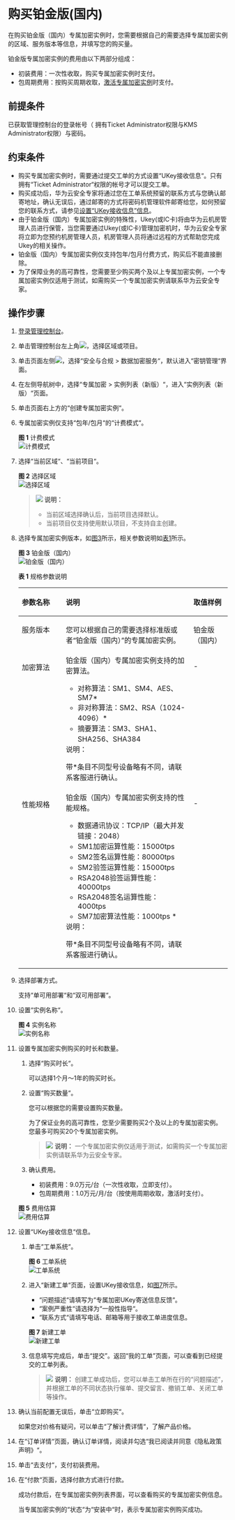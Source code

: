 # 购买铂金版\(国内\)<a name="dew_01_0146"></a>

在购买铂金版（国内）专属加密实例时，您需要根据自己的需要选择专属加密实例的区域、服务版本等信息，并填写您的购买量。

铂金版专属加密实例的费用由以下两部分组成：

-   初装费用：一次性收取，购买专属加密实例时支付。
-   包周期费用：按购买周期收取，[激活专属加密实例](激活专属加密实例.md)时支付。

## 前提条件<a name="zh-cn_topic_0129288436_section33620785174650"></a>

已获取管理控制台的登录帐号（ 拥有Ticket Administrator权限与KMS Administrator权限）与密码。

## 约束条件<a name="section7949195316178"></a>

-   购买专属加密实例时，需要通过提交工单的方式设置“UKey接收信息“。只有拥有“Ticket Administrator“权限的帐号才可以提交工单。
-   购买成功后，华为云安全专家将通过您在工单系统预留的联系方式与您确认邮寄地址，确认无误后，通过邮寄的方式将密码机管理软件邮寄给您，如何预留您的联系方式，请参见[设置“UKey接收信息”信息](#zh-cn_topic_0129288436_li5218152718422)。
-   由于铂金版（国内）专属加密实例的特殊性，Ukey\(或IC卡\)将由华为云机房管理人员进行保管，当您需要通过Ukey\(或IC卡\)管理加密机时，华为云安全专家将立即为您预约机房管理人员，机房管理人员将通过远程的方式帮助您完成Ukey的相关操作。
-   铂金版（国内）专属加密实例仅支持包年/包月付费方式，购买后不能直接删除。
-   为了保障业务的高可靠性，您需要至少购买两个及以上专属加密实例，一个专属加密实例仅适用于测试，如需购买一个专属加密实例请联系华为云安全专家。

## 操作步骤<a name="section5338520175910"></a>

1.  [登录管理控制台](https://console.huaweicloud.com)。
2.  单击管理控制台左上角![](figures/icon_region-18.png)，选择区域或项目。
3.  单击页面左侧![](figures/icon-servicelist-19.png)，选择“安全与合规  \>  数据加密服务“，默认进入“密钥管理“界面。
4.  在左侧导航树中，选择“专属加密 \> 实例列表（新版）“，进入“实例列表（新版）“页面。
5.  单击页面右上方的“创建专属加密实例“。
6.  专属加密实例仅支持“包年/包月“的“计费模式“。

    **图 1**  计费模式<a name="dew_01_0145_zh-cn_topic_0112991624_fig821418216569"></a>  
    ![](figures/计费模式.png "计费模式")

7.  选择“当前区域“、“当前项目“。

    **图 2**  选择区域<a name="dew_01_0145_zh-cn_topic_0112991624_fig0273738576"></a>  
    ![](figures/选择区域.png "选择区域")

    >![](public_sys-resources/icon-note.gif) **说明：** 
    >-   当前区域选择确认后，当前项目选择默认。
    >-   当前项目仅支持使用默认项目，不支持自主创建。

8.  选择专属加密实例版本，如[图3](#zh-cn_topic_0129288436_fig0377112917811)所示，相关参数说明如[表1](#zh-cn_topic_0129288436_table4295843716304)所示。

    **图 3**  铂金版（国内）<a name="zh-cn_topic_0129288436_fig0377112917811"></a>  
    ![](figures/铂金版（国内）.png "铂金版（国内）")

    **表 1**  规格参数说明

    <a name="zh-cn_topic_0129288436_table4295843716304"></a>
    <table><thead align="left"><tr id="zh-cn_topic_0129288436_row4338993216304"><th class="cellrowborder" valign="top" width="21%" id="mcps1.2.4.1.1"><p id="zh-cn_topic_0129288436_p2492361616304"><a name="zh-cn_topic_0129288436_p2492361616304"></a><a name="zh-cn_topic_0129288436_p2492361616304"></a>参数名称</p>
    </th>
    <th class="cellrowborder" valign="top" width="61%" id="mcps1.2.4.1.2"><p id="zh-cn_topic_0129288436_p554697916304"><a name="zh-cn_topic_0129288436_p554697916304"></a><a name="zh-cn_topic_0129288436_p554697916304"></a>说明</p>
    </th>
    <th class="cellrowborder" valign="top" width="18%" id="mcps1.2.4.1.3"><p id="zh-cn_topic_0129288436_p4665219216304"><a name="zh-cn_topic_0129288436_p4665219216304"></a><a name="zh-cn_topic_0129288436_p4665219216304"></a>取值样例</p>
    </th>
    </tr>
    </thead>
    <tbody><tr id="zh-cn_topic_0129288436_row16129226299"><td class="cellrowborder" valign="top" width="21%" headers="mcps1.2.4.1.1 "><p id="zh-cn_topic_0129288436_p612911269911"><a name="zh-cn_topic_0129288436_p612911269911"></a><a name="zh-cn_topic_0129288436_p612911269911"></a>服务版本</p>
    </td>
    <td class="cellrowborder" valign="top" width="61%" headers="mcps1.2.4.1.2 "><p id="zh-cn_topic_0129288436_p91291926499"><a name="zh-cn_topic_0129288436_p91291926499"></a><a name="zh-cn_topic_0129288436_p91291926499"></a>您可以根据自己的需要选择标准版或者<span class="parmvalue" id="zh-cn_topic_0129288436_parmvalue1961515105123"><a name="zh-cn_topic_0129288436_parmvalue1961515105123"></a><a name="zh-cn_topic_0129288436_parmvalue1961515105123"></a>“铂金版（国内）”</span>的专属加密实例。</p>
    </td>
    <td class="cellrowborder" valign="top" width="18%" headers="mcps1.2.4.1.3 "><p id="zh-cn_topic_0129288436_p1812913261190"><a name="zh-cn_topic_0129288436_p1812913261190"></a><a name="zh-cn_topic_0129288436_p1812913261190"></a>铂金版（国内）</p>
    </td>
    </tr>
    <tr id="zh-cn_topic_0129288436_row16837105815489"><td class="cellrowborder" valign="top" width="21%" headers="mcps1.2.4.1.1 "><p id="zh-cn_topic_0129288436_p11838165817485"><a name="zh-cn_topic_0129288436_p11838165817485"></a><a name="zh-cn_topic_0129288436_p11838165817485"></a>加密算法</p>
    </td>
    <td class="cellrowborder" valign="top" width="61%" headers="mcps1.2.4.1.2 "><div class="p" id="zh-cn_topic_0129288436_p483815814484"><a name="zh-cn_topic_0129288436_p483815814484"></a><a name="zh-cn_topic_0129288436_p483815814484"></a>铂金版（国内）专属加密实例支持的加密算法。<a name="zh-cn_topic_0129288436_ul2184129162615"></a><a name="zh-cn_topic_0129288436_ul2184129162615"></a><ul id="zh-cn_topic_0129288436_ul2184129162615"><li>对称算法：SM1、SM4、AES、SM7*</li><li>非对称算法：SM2、RSA（1024-4096）*</li><li>摘要算法：SM3、SHA1、SHA256、SHA384</li></ul>
    </div>
    <div class="note" id="zh-cn_topic_0129288436_note124167113511"><a name="zh-cn_topic_0129288436_note124167113511"></a><a name="zh-cn_topic_0129288436_note124167113511"></a><span class="notetitle"> 说明： </span><div class="notebody"><p id="zh-cn_topic_0129288436_zh-cn_topic_0112991624_p131391018164618"><a name="zh-cn_topic_0129288436_zh-cn_topic_0112991624_p131391018164618"></a><a name="zh-cn_topic_0129288436_zh-cn_topic_0112991624_p131391018164618"></a>带*条目不同型号设备略有不同，请联系客服进行确认。</p>
    </div></div>
    </td>
    <td class="cellrowborder" valign="top" width="18%" headers="mcps1.2.4.1.3 "><p id="zh-cn_topic_0129288436_p12838105816489"><a name="zh-cn_topic_0129288436_p12838105816489"></a><a name="zh-cn_topic_0129288436_p12838105816489"></a>-</p>
    </td>
    </tr>
    <tr id="zh-cn_topic_0129288436_row2550998316304"><td class="cellrowborder" valign="top" width="21%" headers="mcps1.2.4.1.1 "><p id="zh-cn_topic_0129288436_p5304271416304"><a name="zh-cn_topic_0129288436_p5304271416304"></a><a name="zh-cn_topic_0129288436_p5304271416304"></a>性能规格</p>
    </td>
    <td class="cellrowborder" valign="top" width="61%" headers="mcps1.2.4.1.2 "><div class="p" id="zh-cn_topic_0129288436_p149258216304"><a name="zh-cn_topic_0129288436_p149258216304"></a><a name="zh-cn_topic_0129288436_p149258216304"></a>铂金版（国内）专属加密实例支持的性能规格。<a name="zh-cn_topic_0129288436_ul14148153019267"></a><a name="zh-cn_topic_0129288436_ul14148153019267"></a><ul id="zh-cn_topic_0129288436_ul14148153019267"><li>数据通讯协议：TCP/IP（最大并发链接：2048）</li><li>SM1加密运算性能：15000tps</li><li>SM2签名运算性能：80000tps</li><li>SM2验签运算性能：15000tps</li><li>RSA2048验签运算性能：40000tps</li><li>RSA2048签名运算性能：4000tps</li><li>SM7加密算法性能：1000tps *</li></ul>
    </div>
    <div class="note" id="zh-cn_topic_0129288436_note14271755184511"><a name="zh-cn_topic_0129288436_note14271755184511"></a><a name="zh-cn_topic_0129288436_note14271755184511"></a><span class="notetitle"> 说明： </span><div class="notebody"><p id="p1844918155592"><a name="p1844918155592"></a><a name="p1844918155592"></a>带*条目不同型号设备略有不同，请联系客服进行确认。</p>
    </div></div>
    </td>
    <td class="cellrowborder" valign="top" width="18%" headers="mcps1.2.4.1.3 "><p id="zh-cn_topic_0129288436_p64106164142025"><a name="zh-cn_topic_0129288436_p64106164142025"></a><a name="zh-cn_topic_0129288436_p64106164142025"></a>-</p>
    </td>
    </tr>
    </tbody>
    </table>

9.  选择部署方式。

    支持“单可用部署“和“双可用部署“。

10. 设置“实例名称“。

    **图 4**  实例名称<a name="dew_01_0145_fig16861124213816"></a>  
    ![](figures/实例名称.png "实例名称")

11. 设置专属加密实例购买的时长和数量。

    1.  选择“购买时长“。

        可以选择1个月～1年的购买时长。

    2.  设置“购买数量“。

        您可以根据您的需要设置购买数量。

        为了保证业务的高可靠性，您至少需要购买2个及以上的专属加密实例。您最多可购买20个专属加密实例。

        >![](public_sys-resources/icon-note.gif) **说明：** 
        >一个专属加密实例仅适用于测试，如需购买一个专属加密实例请联系华为云安全专家。

    3.  确认费用。
        -   初装费用：9.0万元/台（一次性收取，立即支付）。
        -   包周期费用：1.0万元/月/台（按使用周期收取，激活时支付）。

    **图 5**  费用估算<a name="fig9710182314233"></a>  
    ![](figures/费用估算.png "费用估算")

12. <a name="zh-cn_topic_0129288436_li5218152718422"></a>设置“UKey接收信息“信息。
    1.  单击“工单系统“。

        **图 6**  工单系统<a name="dew_01_0145_zh-cn_topic_0112991624_fig1476619215577"></a>  
        ![](figures/工单系统.png "工单系统")

    2.  进入“新建工单“页面，设置UKey接收信息，如[图7](#dew_01_0145_zh-cn_topic_0112991624_fig3767122105720)所示。

        -   “问题描述“请填写为“专属加密UKey寄送信息反馈“。
        -   “案例严重性“请选择为“一般性指导“。
        -   “联系方式“请填写电话、邮箱等用于接收工单进度信息。

        **图 7**  新建工单<a name="dew_01_0145_zh-cn_topic_0112991624_fig3767122105720"></a>  
        ![](figures/新建工单.png "新建工单")

    3.  信息填写完成后，单击“提交”。返回“我的工单”页面，可以查看到已经提交的工单列表。

        >![](public_sys-resources/icon-note.gif) **说明：** 
        >创建工单成功后，您可以单击工单所在行的“问题描述”，并根据工单的不同状态执行催单、提交留言、撤销工单、关闭工单等操作。

13. 确认当前配置无误后，单击“立即购买“。

    如果您对价格有疑问，可以单击“了解计费详情“，了解产品价格。

14. 在“订单详情“页面，确认订单详情，阅读并勾选“我已阅读并同意《隐私政策声明》“。
15. 单击“去支付“，支付初装费用。
16. 在“付款“页面，选择付款方式进行付款。

    成功付款后，在专属加密实例列表界面，可以查看购买的专属加密实例信息。

    当专属加密实例的“状态“为“安装中“时，表示专属加密实例购买成功。

